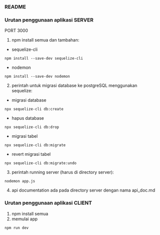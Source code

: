 ### README

### Urutan penggunaan aplikasi SERVER

PORT 3000

1. npm install semua dan tambahan:

- sequelize-cli

```
npm install --save-dev sequelize-cli
```

- nodemon

```
npm install --save-dev nodemon
```

2. perintah untuk migrasi database ke postgreSQL menggunakan sequelize:

- migrasi database

```
npx sequelize-cli db:create
```

- hapus database

```
npx sequelize-cli db:drop
```

- migrasi tabel

```
npx sequelize-cli db:migrate
```

- revert migrasi tabel

```
npx sequelize-cli db:migrate:undo
```

3. perintah running server (harus di directory server):

```
nodemon app.js
```

4. api documentation ada pada directory server dengan nama api_doc.md

### Urutan penggunaan aplikasi CLIENT

1. npm install semua
2. memulai app

```
npm run dev
```
